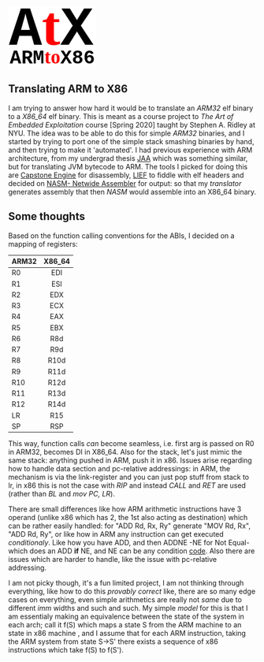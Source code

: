 ![atx logo](https://github.com/ImanHosseini/AtX/raw/master/atx_c.png "AtX")
## Translating ARM to X86
I am trying to answer how hard it would be to translate an _ARM32_ elf binary to a _X86\_64_ elf binary. This is meant as a course project to _The Art of Embedded Exploitation_ course \[Spring 2020\] taught by Stephen A. Ridley at NYU. The idea was to be able to do this for simple _ARM32_ binaries, and I started by trying to port one of the simple stack smashing binaries by hand, and then trying to make it 'automated'. I had previous experience with ARM architecture, from my undergrad thesis [JAA](https://github.com/ImanHosseini/JAA) which was something similar, but for translating JVM bytecode to ARM. The tools I picked for doing this are [Capstone Engine](http://www.capstone-engine.org/) for disassembly, [LIEF](https://lief.quarkslab.com/) to fiddle with elf headers and decided on [NASM- Netwide Assembler](https://nasm.us/) for output: so that my _translator_ generates assembly that then _NASM_ would assemble into an X86_64 binary.

## Some thoughts
Based on the function calling conventions for the ABIs, I decided on a mapping of registers: 

| ARM32         | X86_64        |
| ------------- |:-------------:|
| R0 | EDI |
| R1 | ESI |
| R2 | EDX |
| R3 | ECX |
| R4 | EAX |
| R5 | EBX |
| R6 | R8d |
| R7 | R9d |
| R8 | R10d|
| R9 | R11d|
| R10| R12d|
| R11| R13d|
| R12| R14d|
| LR | R15 |
| SP | RSP |

This way, function calls _can_ become seamless, i.e. first arg is passed on R0 in ARM32, becomes DI in X86_64. Also for the stack, let's just mimic the same stack: anything pushed in ARM, push it in x86. Issues arise regarding how to handle data section and pc-relative addressings: in ARM, the mechanism is via the link-register and you can just pop stuff from stack to lr, in x86 this is not the case with _RIP_ and instead _CALL_ and _RET_ are used (rather than _BL_ and _mov PC, LR_). 

There are small differences like how ARM arithmetic instructions have 3 operand (unlike x86 which has 2, the 1st also acting as destination) which can be rather easily handled: for "ADD Rd, Rx, Ry" generate "MOV Rd, Rx", "ADD Rd, Ry", or like how in ARM any instruction can get executed _conditionaly_. Like how you have ADD, and then ADDNE -NE for Not Equal- which does an ADD **if** NE, and NE can be any condition [code](http://infocenter.arm.com/help/index.jsp?topic=/com.arm.doc.dui0204j/Chdhcfbc.html). Also there are issues which are harder to handle, like the issue with pc-relative addressing. 

I am not picky though, it's a fun limited project, I am not thinking through everything, like how to do this *provably correct* like, there are so many edge cases on everything, even simple arithmetics are really not _same_ due to different _imm_ widths and such and such. My simple _model_ for this is that I am essentialy making an equivalence between the state of the system in each arch; call it f(S) which maps a state S from the ARM machine to an state in x86 machine , and I assume that for each ARM instruction, taking the ARM system from state S->S' there exists a sequence of x86 instructions which take f(S) to f(S').
